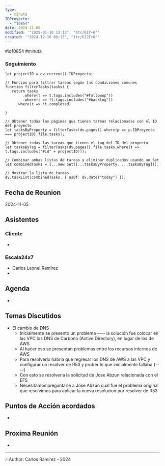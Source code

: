 ```yaml
---
type:
  - minuta
IDProyecto:
  - "10854"
date: 2024-11-05
modified: '"2025-01-10 13:13", "5tc/G1T+6"'
created: '"2024-12-16 08:13", "1tc/G12T+6"'
---
```

#id10854 
#minuta

### Seguimiento

```dataviewjs
let projectID = dv.current().IDProyecto;

// Función para filtrar tareas según las condiciones comunes
function filterTasks(tasks) {
   return tasks
        .where(t => t.tags.includes("#followup"))
        .where(t => !t.tags.includes("#backlog"))
     .where(t => !t.completed)
        
}

// Obtener todas las páginas que tienen tareas relacionadas con el ID del proyecto
let tasksByProperty = filterTasks(dv.pages().where(p => p.IDProyecto === projectID).file.tasks);

// Obtener todas las tareas que tienen el tag del ID del proyecto
let tasksByTag = filterTasks(dv.pages().file.tasks.where(t => t.tags.includes("#id" + projectID)));

// Combinar ambas listas de tareas y eliminar duplicados usando un Set
let combinedTasks = [...new Set([...tasksByProperty, ...tasksByTag])];

// Mostrar la lista de tareas
dv.taskList(combinedTasks, { asOf: dv.date("today") });
 ```
## Fecha de Reunion
2024-11-05

## Asistentes

### Cliente
* 
### Escala24x7
- Carlos Leonel Ramírez
-  

## Agenda
* 
## Temas Discutidos
*  El cambio de DNS
	* Inicialmente se presento un problema ---- la solución fue colocar en las VPC los DNS de Carbono (Active Directory), en lugar de los de AWS
	* Al hacer eso se presentan problemas entre los recursos internos de AWS
	* Para resolverlo habria que regresar los DNS de AWS a las VPC y configurar un resolver de R53 y prober lo que inicialmente fallaba (----)
	* Con esto se resolveria la solicitud de Jose Abzun relacionada con el EFS
	* Necesitamos preguntarle a Jose Abzún cual fue el problema original que resolvimos para aplicar la nueva resolucion por resolver de R53

## Puntos de Acción acordados
- 

## Proxima Reunión
*   

---
🎶
Author: Carlos Ramírez - 2024
